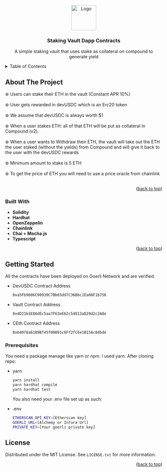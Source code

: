 <!-- Improved compatibility of back to top link: See: https://github.com/othneildrew/Best-README-Template/pull/73 -->
<a name="readme-top"></a>





<!-- PROJECT LOGO -->
<br />
<div align="center">
  <a href="https://github.com/othneildrew/Best-README-Template">
    <img src="https://pbs.twimg.com/profile_images/1587621911181271040/q3dXdQFZ_400x400.jpg" alt="Logo" width="80" height="80">
  </a>

  <h3 align="center">Staking Vault Dapp Contracts</h3>

  <p align="center">
    A simple staking vault that uses stake as collateral on compound to generate yield
    <br />
  </p>
</div>



<!-- TABLE OF CONTENTS -->
<details>
  <summary>Table of Contents</summary>
  <ol>
    <li>
      <a href="#about-the-project">About The Project</a>
      <ul>
        <li><a href="#built-with">Built With</a></li>
      </ul>
    </li>
    <li>
      <a href="#getting-started">Getting Started</a>
      <ul>
        <li><a href="#prerequisites">Prerequisites</a></li>
      </ul>
    </li>
    <li><a href="#license">License</a></li>
  </ol>
</details>



<!-- ABOUT THE PROJECT -->
## About The Project

⊛ Users can stake their ETH in the vault (Constant APR 10%) <br><br>
⊛ User gets rewarded in devUSDC which is an Erc20 token <br><br>
⊛ We assume that devUSDC is always worth $1 <br><br>
⊛ When a user stakes ETH: all of that ETH will be put as collateral in Compound (v2).<br><br>
⊛ When a user wants to Withdraw their ETH, the vault will take out the ETH the user staked (without the yields) from Compound and will give it back to the   user with the devUSDC rewards <br><br>
⊛ Minimum amount to stake is 5 ETH <br> <br>
⊛ To get the price of ETH you will need to use a price oracle from chainlink <br><br>

<p align="right">(<a href="#readme-top">back to top</a>)</p>



### Built With

* **Solidity**
* **Hardhat**
* **OpenZeppelin**
* **Chainlink**
* **Chai + Mocha.js**
* **Typescript**


<p align="right">(<a href="#readme-top">back to top</a>)</p>



<!-- GETTING STARTED -->
## Getting Started

All the contracts have been deployed on Goerli Network and are verified.

* DevUSDC Contract Address
  ```sh
  0xa5Fb9606C90939C7Bb65dd7C36Bbc1Ea08F1b756
  ```
  
* Vault Contract Address
  ```sh
  0x4D21b1E86dEc5aa7F63eE62c54813aD29d2c2A8e
  ```
  
* CEth Contract Address
  ```sh
  0x64078a6189Bf45f80091c6Ff2fCEe1B15Ac8dbde
  ```

### Prerequisites

You need a package manage like yarn or npm. I used yarn. After cloning repo: 
* yarn
  ```sh
  yarn install
  yarn hardhat compile
  yarn hardhat test
  ```
  
  You also need your .env file set up as such: 
* .env
  ```sh
  ETHERSCAN_API_KEY=[Etherscan key]
  GOERLI_URL=[Alchemy or Infura Url]
  PRIVATE_KEY=[Your goerli private key]
  ```


<!-- LICENSE -->
## License

Distributed under the MIT License. See `LICENSE.txt` for more information.

<p align="right">(<a href="#readme-top">back to top</a>)</p>




